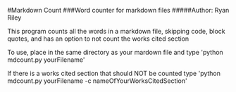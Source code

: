 #Markdown Count
###Word counter for markdown files
#####Author: Ryan Riley

This program counts all the words in a markdown file, skipping code, block quotes, and has an option to not count the works cited section

To use, place in the same directory as your mardown file and type 'python mdcount.py yourFilename' 

If there is a works cited section that should NOT be counted type 'python mdcount.py yourFilename -c nameOfYourWorksCitedSection'